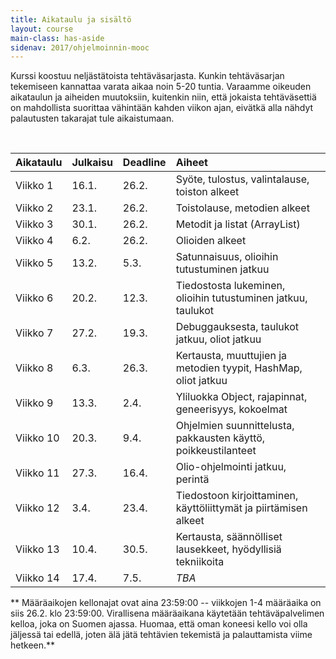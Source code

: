```yaml
---
title: Aikataulu ja sisältö
layout: course
main-class: has-aside
sidenav: 2017/ohjelmoinnin-mooc
---
```


Kurssi koostuu neljästätoista tehtäväsarjasta.
Kunkin tehtäväsarjan tekemiseen kannattaa varata aikaa noin 5-20 tuntia.
Varaamme oikeuden aikataulun ja aiheiden muutoksiin, kuitenkin niin, että jokaista tehtäväsettiä on mahdollista suorittaa vähintään kahden viikon ajan, eivätkä alla nähdyt palautusten takarajat tule aikaistumaan.
 
&nbsp;

Aikataulu   | Julkaisu  | Deadline  | Aiheet
:---------  |:--------- |:--------  |:-------
Viikko 1    | 16.1.     | 26.2.     |  Syöte, tulostus, valintalause, toiston alkeet
Viikko 2    | 23.1.     | 26.2.     |  Toistolause, metodien alkeet
Viikko 3    | 30.1.     | 26.2.     |  Metodit ja listat (ArrayList)
Viikko 4    | 6.2.      | 26.2.     |  Olioiden alkeet
Viikko 5    | 13.2.     | 5.3.      |  Satunnaisuus, olioihin tutustuminen jatkuu
Viikko 6    | 20.2.     | 12.3.     |  Tiedostosta lukeminen, olioihin tutustuminen jatkuu, taulukot
Viikko 7    | 27.2.     | 19.3.     |  Debuggauksesta, taulukot jatkuu, oliot jatkuu
Viikko 8    | 6.3.      | 26.3.     |  Kertausta, muuttujien ja metodien tyypit, HashMap, oliot jatkuu
Viikko 9    | 13.3.     | 2.4.      |  Yliluokka Object, rajapinnat, geneerisyys, kokoelmat
Viikko 10   | 20.3.     | 9.4.     |  Ohjelmien suunnittelusta, pakkausten käyttö, poikkeustilanteet
Viikko 11   | 27.3.     | 16.4.     |  Olio-ohjelmointi jatkuu, perintä
Viikko 12   | 3.4.      | 23.4.     |  Tiedostoon kirjoittaminen, käyttöliittymät ja piirtämisen alkeet
Viikko 13   | 10.4.     | 30.5.      |  Kertausta, säännölliset lausekkeet, hyödyllisiä tekniikoita
Viikko 14   | 17.4.     | 7.5.       |  *TBA*

** Määräaikojen kellonajat ovat aina 23:59:00 -- viikkojen 1-4 määräaika on siis 26.2. klo 23:59:00. Virallisena määräaikana käytetään tehtäväpalvelimen kelloa, joka on Suomen ajassa. Huomaa, että oman koneesi kello voi olla jäljessä tai edellä, joten älä jätä tehtävien tekemistä ja palauttamista viime hetkeen.**

